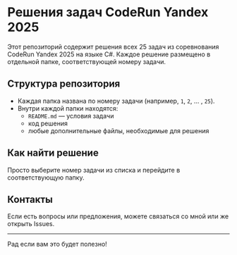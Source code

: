 # Решения задач CodeRun Yandex 2025

Этот репозиторий содержит решения всех 25 задач из соревнования CodeRun Yandex 2025 на языке C#. Каждое решение размещено в отдельной папке, соответствующей номеру задачи.

## Структура репозитория

- Каждая папка названа по номеру задачи (например, `1`, `2`, ... , `25`).
- Внутри каждой папки находятся:
  - `README.md` — условия задачи
  - код решения
  - любые дополнительные файлы, необходимые для решения

## Как найти решение

Просто выберите номер задачи из списка и перейдите в соответствующую папку.

## Контакты

Если есть вопросы или предложения, можете связаться со мной или же открыть Issues.

---

Рад если вам это будет полезно!
